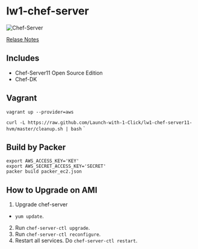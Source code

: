 # lw1-chef-server

![Chef-Server](./_images/chef_server_login.png)

[Relase Notes](https://github.com/Launch-with-1-Click/lw1-chef-server11-hvm/wiki/Release-notes)

## Includes

- Chef-Server11 Open Source Edition
- Chef-DK

## Vagrant

`vagrant up --provider=aws`

`curl -L https://raw.github.com/Launch-with-1-Click/lw1-chef-server11-hvm/master/cleanup.sh | bash`
`

## Build by Packer

```
export AWS_ACCESS_KEY='KEY'
export AWS_SECRET_ACCESS_KEY='SECRET'
packer build packer_ec2.json
```


## How to Upgrade on AMI

1. Upgrade chef-server
  - `yum update`.
2. Run `chef-server-ctl upgrade`.
3. Run `chef-server-ctl reconfigure`.
4. Restart all services. Do `chef-server-ctl restart`.
